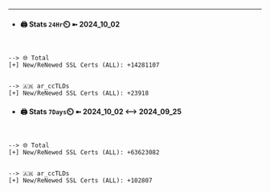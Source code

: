 

---
- #### 🖨️ **Stats** `24Hr`⏲️ ➼ 2024_10_02
```console


--> 🌐 Total
[+] New/ReNewed SSL Certs (ALL): +14281107


--> 🇦🇷 ar_ccTLDs
[+] New/ReNewed SSL Certs (ALL): +23918

```

- #### 🖨️ **Stats** `7Days`⏲️ ➼ 2024_10_02 <--> 2024_09_25
```console


--> 🌐 Total
[+] New/ReNewed SSL Certs (ALL): +63623082


--> 🇦🇷 ar_ccTLDs
[+] New/ReNewed SSL Certs (ALL): +102807

```


